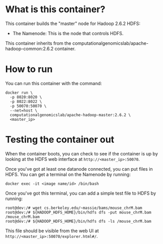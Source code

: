 What is this container?
===

This container builds the "master" node for Hadoop 2.6.2 HDFS:

* The Namenode: This is the node that controls HDFS.

This container inherits from the computationalgenomicslab/apache-hadoop-common:2.6.2 container.

How to run
===

You can run this container with the command:

```
docker run \
  -p 8020:8020 \
  -p 8022:8022 \
  -p 50070:50070 \
  --net=host \
  computationalgenomicslab/apache-hadoop-master:2.6.2 \
  <master_ip>
```

Testing the container out
===

When the container boots, you can check to see if the container is up by looking
at the HDFS web interface at `http://<master_ip>:50070`.

Once you've got at least one datanode connected, you can put files in HDFS. You
can get a terminal on the Namenode by running:

```
docker exec -it <image name/id> /bin/bash
```

Once you've got this terminal, you can add a simple test file to HDFS by
running:

```
root@dev:/# wget cs.berkeley.edu/~massie/bams/mouse_chrM.bam
root@dev:/# ${HADOOP_HDFS_HOME}/bin/hdfs dfs -put mouse_chrM.bam /mouse_chrM.bam
root@dev:/# ${HADOOP_HDFS_HOME}/bin/hdfs dfs -ls /mouse_chrM.bam
```

This file should be visible from the web UI at
`http://<master_ip>:50070/explorer.html#/`.
